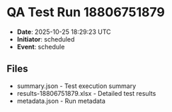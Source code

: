 # QA Test Run 18806751879

- **Date**: 2025-10-25 18:29:23 UTC
- **Initiator**: scheduled
- **Event**: schedule

## Files
- summary.json - Test execution summary
- results-18806751879.xlsx - Detailed test results
- metadata.json - Run metadata
